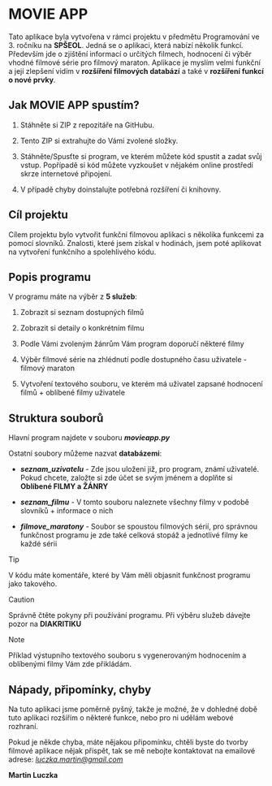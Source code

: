 # MOVIE APP

Tato aplikace byla vytvořena v rámci projektu v předmětu Programování ve 3. ročníku na **SPŠEOL**. Jedná se o aplikaci, která nabízí několik funkcí. Především jde o zjištění informací o určitých filmech, hodnocení či výběr vhodné filmové série pro filmový maraton. Aplikace je myslím velmi funkční a její zlepšení vidím v **rozšíření filmových databází** a také v **rozšíření funkcí o nové prvky**.

## Jak MOVIE APP spustím?

1) Stáhněte si ZIP z repozitáře na GitHubu.

2) Tento ZIP si extrahujte do Vámi zvolené složky.

3) Stáhněte/Spusťte si program, ve kterém můžete kód spustit a zadat svůj vstup. Popřípadě si kód můžete vyzkoušet v nějakém online prostředí skrze internetové připojení.

4) V případě chyby doinstalujte potřebná rozšíření či knihovny.

## Cíl projektu

Cílem projektu bylo vytvořit funkční filmovou aplikaci s několika funkcemi za pomocí slovníků. Znalosti, které jsem získal v hodinách, jsem poté aplikovat na vytvoření funkčního a spolehlivého kódu.

## Popis programu

V programu máte na výběr z **5 služeb**:

1) Zobrazit si seznam dostupných filmů

2) Zobrazit si detaily o konkrétním filmu

3) Podle Vámi zvoleným žánrům Vám program doporučí některé filmy

4) Výběr filmové série na zhlédnutí podle dostupného času uživatele - filmový maraton

5) Vytvoření textového souboru, ve kterém má uživatel zapsané hodnocení filmů + oblíbené filmy uživatele

## Struktura souborů

Hlavní program najdete v souboru ***movieapp.py***

Ostatní soubory můžeme nazvat **databázemi**:

- ***seznam_uzivatelu*** - Zde jsou uloženi již, pro program, známí uživatelé. Pokud chcete, založte si zde účet se svým jménem a doplňte si **Oblíbené FILMY a ŽÁNRY**

- ***seznam_filmu*** - V tomto souboru naleznete všechny filmy v podobě slovníků + informace o nich

- ***filmove_maratony*** - Soubor se spoustou filmových sérií, pro správnou funkčnost programu je zde také celková stopáž a jednotlivé filmy ke každé sérii

> [!TIP]
> V kódu máte komentáře, které by Vám měli objasnit funkčnost programu jako takového.

> [!CAUTION]
> Správně čtěte pokyny při používání programu. Při výběru služeb dávejte pozor na **DIAKRITIKU**

> [!NOTE]
> Příklad výstupního textového souboru s vygenerovaným hodnocením a oblíbenými filmy Vám zde přikládám.

## Nápady, připomínky, chyby

Na tuto aplikaci jsme poměrně pyšný, takže je možné, že v dohledné době tuto aplikaci rozšířím o některé funkce, nebo pro ni udělám webové rozhraní.

Pokud je někde chyba, máte nějakou připomínku, chtěli byste do tvorby filmové aplikace nějak přispět, tak se mě nebojte kontaktovat na emailové adrese: *luczka.martin@gmail.com*

**Martin Luczka**